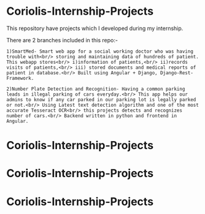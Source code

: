 # Coriolis-Internship-Projects
This repository have projects which I developed during my internship.

There are 2 branches included in this repo:-

    1)SmartMed- Smart web app for a social working doctor who was having trouble with<br/> storing and maintaining data of hundreds of patient. This webapp stores<br/> i)information of patients,<br/> ii)records visits of patients,<br/> iii) stored documents and medical reports of patient in database.<br/> Built using Angular + Django, Django-Rest-Framework.

    2)Number Plate Detection and Recognition- Having a common parking leads in illegal parking of cars everyday.<br/> This app helps our admins to know if any car parked in our parking lot is legally parked or not.<br/> Using Latest text detection algorithm and one of the most accurate Tesseract OCR<br/> this projects detects and recognizes number of cars.<br/> Backend written in python and frontend in Angular.
# Coriolis-Internship-Projects
# Coriolis-Internship-Projects
# Coriolis-Internship-Projects
